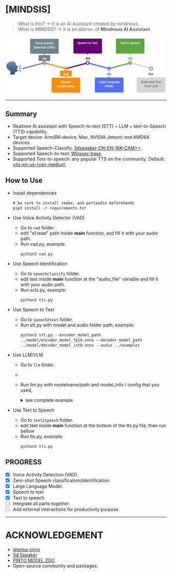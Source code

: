 # [MINDSIS]

> What is this? -> It is an AI Assistant created by mindnous.\
> What is MINDSIS? -> It is an abbrev. of **Mindnous AI Assistant**.

![](./AI_ASSISTANT.png)

---


## Summary
- Realtime AI assistant with Speech-to-text (STT) + LLM + text-to-Speech (TTS) capability.
- Target device: Arm(RK-device, Mac, NVIDIA Jetson) and AMD64 devices.
- Supported Speech-Classify: [3dspeaker-CN-EN-16K-CAM++](https://github.com/k2-fsa/sherpa-onnx/releases/tag/speaker-recongition-models).
- Supported Speech-to-text: [Whisper-base](https://huggingface.co/onnx-community/whisper-base).
- Supported Text-to-speech: any popular TTS on the community. Default: [vits-en-us-ryan-medium](https://huggingface.co/csukuangfj/vits-piper-en_US-ryan-medium).

## How to Use

- Install dependencies
  ```
  # be sure to install cmake, and portaudio beforehands
  pip3 install -r requirements.txt
  ```

- Use Voice Activity Detector (VAD)
  * Go to ```vad``` folder.
  * edit "sf.read" path inside **__main__** function, and fill it with your audio path.
  * Run vad.py, example:
    ```
    python3 vad.py
    ```

- Use Speech Identification
  * Go to ```speechclassify``` folder.
  * edit text inside **__main__** function at the "audio_file" variable and fill it with your audio path.
  * Run scls.py, example:
    ```
    python3 tts.py
    ```

- Use Speech to Text
  * Go to ```speech2text``` folder.
  * Run stt.py with model and audio folder path, example:
    ```
    python3 stt.py --encoder_model_path ../model/encoder_model_fp16.onnx --decoder_model_path ../model/decoder_model_int8.onnx --audio ../examples
    ```

- Use LLM/VLM
  * Go to ```llm``` folder.
  *   
  * Run llm.py with modelname/path and model_info / config that you used, <details><summary>see complete example</summary>

    ```
    print('GENERAL PARAMETER FOR INFERENCE')
    prompt = "please return all 2d coordinate of pedestrian in x1y1x2y2 with json format"
    imagepath = "/Users/brilian/Documents/aiot/mindsis/examples/image1.jpg"
    image = cv2.cvtColor(cv2.imread(imagepath), cv2.COLOR_BGR2RGB)

    print('INITIALIZATION')

    ### MLX 
    print('LLMWrapper[MLX] - LLM')
    # LLM type
    model_path = "/Users/brilian/Documents/aiot/Qwen2.5-14B-Instruct-4bit"
    model_info={'llm_type': 'llm'}
    llmwrap = LLMWrapper(model_path, model_info=model_info, model_type='mlx')
    for _ in range(5):
        response = llmwrap(messages=prompt)
        print(_, '=' * 50, '\nresponse: ', response)

    # VLM type
    print('LLMWrapper[MLX] - VLM')
    model_path = "/Users/brilian/Documents/aiot/Qwen2.5-VL-7B-Instruct-4bit"
    model_info={'llm_type': 'vlm'}
    llmwrap = LLMWrapper(model_path, model_info=model_info, model_type='mlx')
    for _ in range(5):
        response = llmwrap(messages=prompt, image_paths=[image])
        print(_, '=' * 50, '\nresponse: ', response)
    ###

    ### Litellm / openai / ollama server
    print('LLMWrapper[Litellm / openai / ollama server] - LLM')
    # litellm with ollama server
    modelname="ollama/qwen2.5:latest"
    model_info=dict(model_url="http://localhost:11434")
    llmwrap = LLMWrapper(modelname, model_info=model_info, model_type='ollama')
    for _ in range(5):
        response = llmwrap(messages=prompt)
        print(_, '=' * 50, '\nresponse: ', response)
    ###


    ### OLLAMA OFFLINE
    # Ollama offline - LLM type
    print('LLMWrapper[Ollama offline] - LLM')
    # modelname = "deepseek-r1:14b"
    modelname = "qwen2.5:latest"
    llmwrap = LLMWrapper(modelname, model_type='ollama_offline')
    for _ in range(5):
        response = llmwrap(messages=prompt)
        print(_, '=' * 50, '\nresponse: ', response)

    # Ollama offline - VLM type
    print('LLMWrapper[Ollama offline] - VLM')
    # modelname = "minicpm-v:8b-2.6-q4_K_M"
    modelname = "gemma3:12b"
    llmwrap = LLMWrapper(modelname, model_type='ollama_offline')
    for _ in range(5):
        response = llmwrap(messages=prompt, images=[image])
        print(_, '=' * 50, '\nresponse: ', response)
    ###
    ```

    </details>
  

- Use Text to Speech
  * Go to ```text2speech``` folder.
  * edit text inside **__main__** function at the bottom of the tts.py file,  then run bellow
  * Run tts.py, example:
    ```
    python3 tts.py
    ```

## PROGRESS

- [x] Voice Activity Detection (VAD).
- [x] Zero-shot Speech classification/identification.
- [x] Large Language Model.
- [x] Speech to text.
- [x] Text to speech.
- [ ] Integrate all parts together.
- [ ] Add external interactions for productivity purpose.

---

# ACKNOWLEDGEMENT

- [sherpa-onnx](https://k2-fsa.github.io/sherpa/index.html)
- [3d Speaker](https://github.com/modelscope/3D-Speaker.git)
- [PINTO MODEL ZOO](https://k2-fsa.github.io/sherpa/index.html)
- Open-source community and packages.